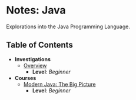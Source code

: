 # Notes: Java
Explorations into the Java Programming Language.

## Table of Contents
* **Investigations**
  * [Overview](./overview)
    * **Level**: *Beginner*
* **Courses**
  * [Modern Java: The Big Picture](./modern_java)
    * **Level**: *Beginner*
